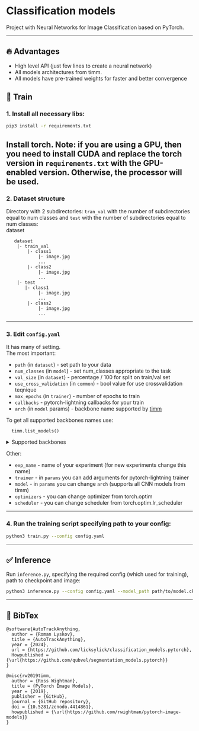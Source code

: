 # Classification models
Project with Neural Networks for Image Classification based on PyTorch. 

-----
## 🔥 Advantages  
* High level API (just few lines to create a neural network)
* All models architectures from timm.
* All models have pre-trained weights for faster and better convergence

## 🚀 Train

### 1. Install all necessary libs:
  ```sh
  pip3 install -r requirements.txt
  ```
Install torch.
Note: if you are using a GPU, then you need to install CUDA and replace the torch version in `requirements.txt` with the GPU-enabled version.
Otherwise, the processor will be used.
-----
### 2. Dataset structure
Directory with 2 subdirectories: `tran_val` with the number of subdirectories equal to num classes and `test` with the number of subdirectories equal to num classes:  
dataset  
 ~~~~
    dataset
     |- train_val
         |- class1
             |- image.jpg
             ...
         |- class2
             |- image.jpg
             ...
     |- test
        |- class1
             |- image.jpg
             ...
         |- class2
             |- image.jpg
             ...
  ~~~~

-----
### 3. Edit `config.yaml`
It has many of setting.  
The most important:
* `path` (in `dataset`) - set path to your data
* `num_classes` (in `model`) - set num_classes appropriate to the task
* `val_size` (in `dataset`) - percentage / 100 for split on train/val set
* `use_cross_validation` (in `common`) - bool value for use crossvalidation teqnique
* `max_epochs` (in `trainer`) - number of epochs to train
* `callbacks` - pytorch-lightning callbacks for your train
*  `arch` (in `model` params) - backbone name supported by [timm](https://github.com/huggingface/pytorch-image-models)
  
To get all supported backbones names use:
```
  timm.list_models()
```
<details>
  <summary>Supported backbones</summary>

| backbone | backbone | backbone | backbone | backbone | backbone | backbone | backbone | backbone |
|----------|----------|----------|----------|----------|----------|----------|----------|----------|
|botnet50ts_256|caformer_b36|caformer_m36|caformer_s18|caformer_s36|cait_m36_384|cait_m48_448|cait_s24_224|cait_s24_384|
|cait_s36_384|cait_xs24_384|cait_xxs24_224|cait_xxs24_384|cait_xxs36_224|cait_xxs36_384|coat_lite_medium|coat_lite_medium_384|coat_lite_mini|
|coat_lite_small|coat_lite_tiny|coat_mini|coat_small|coat_tiny|coatnet_0_224|coatnet_0_rw_224|coatnet_1_224|coatnet_1_rw_224|
|coatnet_2_224|coatnet_2_rw_224|coatnet_3_224|coatnet_3_rw_224|coatnet_4_224|coatnet_5_224|coatnet_bn_0_rw_224|coatnet_nano_cc_224|coatnet_nano_rw_224|
|coatnet_pico_rw_224|coatnet_rmlp_0_rw_224|coatnet_rmlp_1_rw2_224|coatnet_rmlp_1_rw_224|coatnet_rmlp_2_rw_224|coatnet_rmlp_2_rw_384|coatnet_rmlp_3_rw_224|coatnet_rmlp_nano_rw_224|coatnext_nano_rw_224|
|convformer_b36|convformer_m36|convformer_s18|convformer_s36|convit_base|convit_small|convit_tiny|convmixer_768_32|convmixer_1024_20_ks9_p14|
|convmixer_1536_20|convnext_atto|convnext_atto_ols|convnext_base|convnext_femto|convnext_femto_ols|convnext_large|convnext_large_mlp|convnext_nano|
|convnext_nano_ols|convnext_pico|convnext_pico_ols|convnext_small|convnext_tiny|convnext_tiny_hnf|convnext_xlarge|convnext_xxlarge|convnextv2_atto|
|convnextv2_base|convnextv2_femto|convnextv2_huge|convnextv2_large|convnextv2_nano|convnextv2_pico|convnextv2_small|convnextv2_tiny|crossvit_9_240|
|crossvit_9_dagger_240|crossvit_15_240|crossvit_15_dagger_240|crossvit_15_dagger_408|crossvit_18_240|crossvit_18_dagger_240|crossvit_18_dagger_408|crossvit_base_240|crossvit_small_240|
|crossvit_tiny_240|cs3darknet_focus_l|cs3darknet_focus_m|cs3darknet_focus_s|cs3darknet_focus_x|cs3darknet_l|cs3darknet_m|cs3darknet_s|cs3darknet_x|
|cs3edgenet_x|cs3se_edgenet_x|cs3sedarknet_l|cs3sedarknet_x|cs3sedarknet_xdw|cspdarknet53|cspresnet50|cspresnet50d|cspresnet50w|
|cspresnext50|darknet17|darknet21|darknet53|darknetaa53|davit_base|davit_giant|davit_huge|davit_large|
|davit_small|davit_tiny|deit3_base_patch16_224|deit3_base_patch16_384|deit3_huge_patch14_224|deit3_large_patch16_224|deit3_large_patch16_384|deit3_medium_patch16_224|deit3_small_patch16_224|
|deit3_small_patch16_384|deit_base_distilled_patch16_224|deit_base_distilled_patch16_384|deit_base_patch16_224|deit_base_patch16_384|deit_small_distilled_patch16_224|deit_small_patch16_224|deit_tiny_distilled_patch16_224|deit_tiny_patch16_224|
|densenet121|densenet161|densenet169|densenet201|densenet264d|densenetblur121d|dla34|dla46_c|dla46x_c|
|dla60|dla60_res2net|dla60_res2next|dla60x|dla60x_c|dla102|dla102x|dla102x2|dla169|
|dm_nfnet_f0|dm_nfnet_f1|dm_nfnet_f2|dm_nfnet_f3|dm_nfnet_f4|dm_nfnet_f5|dm_nfnet_f6|dpn48b|dpn68|
|dpn68b|dpn92|dpn98|dpn107|dpn131|eca_botnext26ts_256|eca_halonext26ts|eca_nfnet_l0|eca_nfnet_l1|
|eca_nfnet_l2|eca_nfnet_l3|eca_resnet33ts|eca_resnext26ts|eca_vovnet39b|ecaresnet26t|ecaresnet50d|ecaresnet50d_pruned|ecaresnet50t|
|ecaresnet101d|ecaresnet101d_pruned|ecaresnet200d|ecaresnet269d|ecaresnetlight|ecaresnext26t_32x4d|ecaresnext50t_32x4d|edgenext_base|edgenext_small|
|edgenext_small_rw|edgenext_x_small|edgenext_xx_small|efficientformer_l1|efficientformer_l3|efficientformer_l7|efficientformerv2_l|efficientformerv2_s0|efficientformerv2_s1|
|efficientformerv2_s2|efficientnet_b0|efficientnet_b0_g8_gn|efficientnet_b0_g16_evos|efficientnet_b0_gn|efficientnet_b1|efficientnet_b1_pruned|efficientnet_b2|efficientnet_b2_pruned|
|efficientnet_b3|efficientnet_b3_g8_gn|efficientnet_b3_gn|efficientnet_b3_pruned|efficientnet_b4|efficientnet_b5|efficientnet_b6|efficientnet_b7|efficientnet_b8|
|efficientnet_cc_b0_4e|efficientnet_cc_b0_8e|efficientnet_cc_b1_8e|efficientnet_el|efficientnet_el_pruned|efficientnet_em|efficientnet_es|efficientnet_es_pruned|efficientnet_l2|
|efficientnet_lite0|efficientnet_lite1|efficientnet_lite2|efficientnet_lite3|efficientnet_lite4|efficientnetv2_l|efficientnetv2_m|efficientnetv2_rw_m|efficientnetv2_rw_s|
|efficientnetv2_rw_t|efficientnetv2_s|efficientnetv2_xl|efficientvit_b0|efficientvit_b1|efficientvit_b2|efficientvit_b3|efficientvit_l1|efficientvit_l2|
|efficientvit_l3|efficientvit_m0|efficientvit_m1|efficientvit_m2|efficientvit_m3|efficientvit_m4|efficientvit_m5|ese_vovnet19b_dw|ese_vovnet19b_slim|
|ese_vovnet19b_slim_dw|ese_vovnet39b|ese_vovnet39b_evos|ese_vovnet57b|ese_vovnet99b|eva02_base_patch14_224|eva02_base_patch14_448|eva02_base_patch16_clip_224|eva02_enormous_patch14_clip_224|
|eva02_large_patch14_224|eva02_large_patch14_448|eva02_large_patch14_clip_224|eva02_large_patch14_clip_336|eva02_small_patch14_224|eva02_small_patch14_336|eva02_tiny_patch14_224|eva02_tiny_patch14_336|eva_giant_patch14_224|
|eva_giant_patch14_336|eva_giant_patch14_560|eva_giant_patch14_clip_224|eva_large_patch14_196|eva_large_patch14_336|fastvit_ma36|fastvit_s12|fastvit_sa12|fastvit_sa24|
|fastvit_sa36|fastvit_t8|fastvit_t12|fbnetc_100|fbnetv3_b|fbnetv3_d|fbnetv3_g|flexivit_base|flexivit_large|
|flexivit_small|focalnet_base_lrf|focalnet_base_srf|focalnet_huge_fl3|focalnet_huge_fl4|focalnet_large_fl3|focalnet_large_fl4|focalnet_small_lrf|focalnet_small_srf|
|focalnet_tiny_lrf|focalnet_tiny_srf|focalnet_xlarge_fl3|focalnet_xlarge_fl4|gc_efficientnetv2_rw_t|gcresnet33ts|gcresnet50t|gcresnext26ts|gcresnext50ts|
|gcvit_base|gcvit_small|gcvit_tiny|gcvit_xtiny|gcvit_xxtiny|gernet_l|gernet_m|gernet_s|ghostnet_050|
|ghostnet_100|ghostnet_130|ghostnetv2_100|ghostnetv2_130|ghostnetv2_160|gmixer_12_224|gmixer_24_224|gmlp_b16_224|gmlp_s16_224|
|gmlp_ti16_224|halo2botnet50ts_256|halonet26t|halonet50ts|halonet_h1|haloregnetz_b|hardcorenas_a|hardcorenas_b|hardcorenas_c|
|hardcorenas_d|hardcorenas_e|hardcorenas_f|hrnet_w18|hrnet_w18_small|hrnet_w18_small_v2|hrnet_w18_ssld|hrnet_w30|hrnet_w32|
|hrnet_w40|hrnet_w44|hrnet_w48|hrnet_w48_ssld|hrnet_w64|inception_next_base|inception_next_small|inception_next_tiny|inception_resnet_v2|
|inception_v3|inception_v4|lambda_resnet26rpt_256|lambda_resnet26t|lambda_resnet50ts|lamhalobotnet50ts_256|lcnet_035|lcnet_050|lcnet_075|
|lcnet_100|lcnet_150|legacy_senet154|legacy_seresnet18|legacy_seresnet34|legacy_seresnet50|legacy_seresnet101|legacy_seresnet152|legacy_seresnext26_32x4d|
|legacy_seresnext50_32x4d|legacy_seresnext101_32x4d|legacy_xception|levit_128|levit_128s|levit_192|levit_256|levit_256d|levit_384|
|levit_384_s8|levit_512|levit_512_s8|levit_512d|levit_conv_128|levit_conv_128s|levit_conv_192|levit_conv_256|levit_conv_256d|
|levit_conv_384|levit_conv_384_s8|levit_conv_512|levit_conv_512_s8|levit_conv_512d|maxvit_base_tf_224|maxvit_base_tf_384|maxvit_base_tf_512|maxvit_large_tf_224|
|maxvit_large_tf_384|maxvit_large_tf_512|maxvit_nano_rw_256|maxvit_pico_rw_256|maxvit_rmlp_base_rw_224|maxvit_rmlp_base_rw_384|maxvit_rmlp_nano_rw_256|maxvit_rmlp_pico_rw_256|maxvit_rmlp_small_rw_224|
|maxvit_rmlp_small_rw_256|maxvit_rmlp_tiny_rw_256|maxvit_small_tf_224|maxvit_small_tf_384|maxvit_small_tf_512|maxvit_tiny_pm_256|maxvit_tiny_rw_224|maxvit_tiny_rw_256|maxvit_tiny_tf_224|
|maxvit_tiny_tf_384|maxvit_tiny_tf_512|maxvit_xlarge_tf_224|maxvit_xlarge_tf_384|maxvit_xlarge_tf_512|maxxvit_rmlp_nano_rw_256|maxxvit_rmlp_small_rw_256|maxxvit_rmlp_tiny_rw_256|maxxvitv2_nano_rw_256|
|maxxvitv2_rmlp_base_rw_224|maxxvitv2_rmlp_base_rw_384|maxxvitv2_rmlp_large_rw_224|mixer_b16_224|mixer_b32_224|mixer_l16_224|mixer_l32_224|mixer_s16_224|mixer_s32_224|
|mixnet_l|mixnet_m|mixnet_s|mixnet_xl|mixnet_xxl|mnasnet_050|mnasnet_075|mnasnet_100|mnasnet_140|
|mnasnet_small|mobilenetv2_035|mobilenetv2_050|mobilenetv2_075|mobilenetv2_100|mobilenetv2_110d|mobilenetv2_120d|mobilenetv2_140|mobilenetv3_large_075|
|mobilenetv3_large_100|mobilenetv3_rw|mobilenetv3_small_050|mobilenetv3_small_075|mobilenetv3_small_100|mobileone_s0|mobileone_s1|mobileone_s2|mobileone_s3|
|mobileone_s4|mobilevit_s|mobilevit_xs|mobilevit_xxs|mobilevitv2_050|mobilevitv2_075|mobilevitv2_100|mobilevitv2_125|mobilevitv2_150|
|mobilevitv2_175|mobilevitv2_200|mvitv2_base|mvitv2_base_cls|mvitv2_huge_cls|mvitv2_large|mvitv2_large_cls|mvitv2_small|mvitv2_small_cls|
|mvitv2_tiny|nasnetalarge|nest_base|nest_base_jx|nest_small|nest_small_jx|nest_tiny|nest_tiny_jx|nf_ecaresnet26|
|nf_ecaresnet50|nf_ecaresnet101|nf_regnet_b0|nf_regnet_b1|nf_regnet_b2|nf_regnet_b3|nf_regnet_b4|nf_regnet_b5|nf_resnet26|
|nf_resnet50|nf_resnet101|nf_seresnet26|nf_seresnet50|nf_seresnet101|nfnet_f0|nfnet_f1|nfnet_f2|nfnet_f3|
|nfnet_f4|nfnet_f5|nfnet_f6|nfnet_f7|nfnet_l0|pit_b_224|pit_b_distilled_224|pit_s_224|pit_s_distilled_224|
|pit_ti_224|pit_ti_distilled_224|pit_xs_224|pit_xs_distilled_224|pnasnet5large|poolformer_m36|poolformer_m48|poolformer_s12|poolformer_s24|
|poolformer_s36|poolformerv2_m36|poolformerv2_m48|poolformerv2_s12|poolformerv2_s24|poolformerv2_s36|pvt_v2_b0|pvt_v2_b1|pvt_v2_b2|
|pvt_v2_b2_li|pvt_v2_b3|pvt_v2_b4|pvt_v2_b5|regnetv_040|regnetv_064|regnetx_002|regnetx_004|regnetx_004_tv|
|regnetx_006|regnetx_008|regnetx_016|regnetx_032|regnetx_040|regnetx_064|regnetx_080|regnetx_120|regnetx_160|
|regnetx_320|regnety_002|regnety_004|regnety_006|regnety_008|regnety_008_tv|regnety_016|regnety_032|regnety_040|
|regnety_040_sgn|regnety_064|regnety_080|regnety_080_tv|regnety_120|regnety_160|regnety_320|regnety_640|regnety_1280|
|regnety_2560|regnetz_005|regnetz_040|regnetz_040_h|regnetz_b16|regnetz_b16_evos|regnetz_c16|regnetz_c16_evos|regnetz_d8|
|regnetz_d8_evos|regnetz_d32|regnetz_e8|repghostnet_050|repghostnet_058|repghostnet_080|repghostnet_100|repghostnet_111|repghostnet_130|
|repghostnet_150|repghostnet_200|repvgg_a0|repvgg_a1|repvgg_a2|repvgg_b0|repvgg_b1|repvgg_b1g4|repvgg_b2|
|repvgg_b2g4|repvgg_b3|repvgg_b3g4|repvgg_d2se|repvit_m0_9|repvit_m1|repvit_m1_0|repvit_m1_1|repvit_m1_5|
|repvit_m2|repvit_m2_3|repvit_m3|res2net50_14w_8s|res2net50_26w_4s|res2net50_26w_6s|res2net50_26w_8s|res2net50_48w_2s|res2net50d|
|res2net101_26w_4s|res2net101d|res2next50|resmlp_12_224|resmlp_24_224|resmlp_36_224|resmlp_big_24_224|resnest14d|resnest26d|
|resnest50d|resnest50d_1s4x24d|resnest50d_4s2x40d|resnest101e|resnest200e|resnest269e|resnet10t|resnet14t|resnet18|
|resnet18d|resnet26|resnet26d|resnet26t|resnet32ts|resnet33ts|resnet34|resnet34d|resnet50|
|resnet50_gn|resnet50c|resnet50d|resnet50s|resnet50t|resnet51q|resnet61q|resnet101|resnet101c|
|resnet101d|resnet101s|resnet152|resnet152c|resnet152d|resnet152s|resnet200|resnet200d|resnetaa34d|
|resnetaa50|resnetaa50d|resnetaa101d|resnetblur18|resnetblur50|resnetblur50d|resnetblur101d|resnetrs50|resnetrs101|
|resnetrs152|resnetrs200|resnetrs270|resnetrs350|resnetrs420|resnetv2_50|resnetv2_50d|resnetv2_50d_evos|resnetv2_50d_frn|
|resnetv2_50d_gn|resnetv2_50t|resnetv2_50x1_bit|resnetv2_50x3_bit|resnetv2_101|resnetv2_101d|resnetv2_101x1_bit|resnetv2_101x3_bit|resnetv2_152|
|resnetv2_152d|resnetv2_152x2_bit|resnetv2_152x4_bit|resnext26ts|resnext50_32x4d|resnext50d_32x4d|resnext101_32x4d|resnext101_32x8d|resnext101_32x16d|
|resnext101_32x32d|resnext101_64x4d|rexnet_100|rexnet_130|rexnet_150|rexnet_200|rexnet_300|rexnetr_100|rexnetr_130|
|rexnetr_150|rexnetr_200|rexnetr_300|samvit_base_patch16|samvit_base_patch16_224|samvit_huge_patch16|samvit_large_patch16|sebotnet33ts_256|sedarknet21|
|sehalonet33ts|selecsls42|selecsls42b|selecsls60|selecsls60b|selecsls84|semnasnet_050|semnasnet_075|semnasnet_100|
|semnasnet_140|senet154|sequencer2d_l|sequencer2d_m|sequencer2d_s|seresnet18|seresnet33ts|seresnet34|seresnet50|
|seresnet50t|seresnet101|seresnet152|seresnet152d|seresnet200d|seresnet269d|seresnetaa50d|seresnext26d_32x4d|seresnext26t_32x4d|
|seresnext26ts|seresnext50_32x4d|seresnext101_32x4d|seresnext101_32x8d|seresnext101_64x4d|seresnext101d_32x8d|seresnextaa101d_32x8d|seresnextaa201d_32x8d|skresnet18|
|skresnet34|skresnet50|skresnet50d|skresnext50_32x4d|spnasnet_100|swin_base_patch4_window7_224|swin_base_patch4_window12_384|swin_large_patch4_window7_224|swin_large_patch4_window12_384|
|swin_s3_base_224|swin_s3_small_224|swin_s3_tiny_224|swin_small_patch4_window7_224|swin_tiny_patch4_window7_224|swinv2_base_window8_256|swinv2_base_window12_192|swinv2_base_window12to16_192to256|swinv2_base_window12to24_192to384|
|swinv2_base_window16_256|swinv2_cr_base_224|swinv2_cr_base_384|swinv2_cr_base_ns_224|swinv2_cr_giant_224|swinv2_cr_giant_384|swinv2_cr_huge_224|swinv2_cr_huge_384|swinv2_cr_large_224|
|swinv2_cr_large_384|swinv2_cr_small_224|swinv2_cr_small_384|swinv2_cr_small_ns_224|swinv2_cr_small_ns_256|swinv2_cr_tiny_224|swinv2_cr_tiny_384|swinv2_cr_tiny_ns_224|swinv2_large_window12_192|
|swinv2_large_window12to16_192to256|swinv2_large_window12to24_192to384|swinv2_small_window8_256|swinv2_small_window16_256|swinv2_tiny_window8_256|swinv2_tiny_window16_256|tf_efficientnet_b0|tf_efficientnet_b1|tf_efficientnet_b2|
|tf_efficientnet_b3|tf_efficientnet_b4|tf_efficientnet_b5|tf_efficientnet_b6|tf_efficientnet_b7|tf_efficientnet_b8|tf_efficientnet_cc_b0_4e|tf_efficientnet_cc_b0_8e|tf_efficientnet_cc_b1_8e|
|tf_efficientnet_el|tf_efficientnet_em|tf_efficientnet_es|tf_efficientnet_l2|tf_efficientnet_lite0|tf_efficientnet_lite1|tf_efficientnet_lite2|tf_efficientnet_lite3|tf_efficientnet_lite4|
|tf_efficientnetv2_b0|tf_efficientnetv2_b1|tf_efficientnetv2_b2|tf_efficientnetv2_b3|tf_efficientnetv2_l|tf_efficientnetv2_m|tf_efficientnetv2_s|tf_efficientnetv2_xl|tf_mixnet_l|
|tf_mixnet_m|tf_mixnet_s|tf_mobilenetv3_large_075|tf_mobilenetv3_large_100|tf_mobilenetv3_large_minimal_100|tf_mobilenetv3_small_075|tf_mobilenetv3_small_100|tf_mobilenetv3_small_minimal_100|tiny_vit_5m_224|
|tiny_vit_11m_224|tiny_vit_21m_224|tiny_vit_21m_384|tiny_vit_21m_512|tinynet_a|tinynet_b|tinynet_c|tinynet_d|tinynet_e|
|tnt_b_patch16_224|tnt_s_patch16_224|tresnet_l|tresnet_m|tresnet_v2_l|tresnet_xl|twins_pcpvt_base|twins_pcpvt_large|twins_pcpvt_small|
|twins_svt_base|twins_svt_large|twins_svt_small|vgg11|vgg11_bn|vgg13|vgg13_bn|vgg16|vgg16_bn|
|vgg19|vgg19_bn|visformer_small|visformer_tiny|vit_base_patch8_224|vit_base_patch14_dinov2|vit_base_patch14_reg4_dinov2|vit_base_patch16_18x2_224|vit_base_patch16_224|
|vit_base_patch16_224_miil|vit_base_patch16_384|vit_base_patch16_clip_224|vit_base_patch16_clip_384|vit_base_patch16_clip_quickgelu_224|vit_base_patch16_gap_224|vit_base_patch16_plus_240|vit_base_patch16_reg8_gap_256|vit_base_patch16_rpn_224|
|vit_base_patch16_siglip_224|vit_base_patch16_siglip_256|vit_base_patch16_siglip_384|vit_base_patch16_siglip_512|vit_base_patch16_xp_224|vit_base_patch32_224|vit_base_patch32_384|vit_base_patch32_clip_224|vit_base_patch32_clip_256|
|vit_base_patch32_clip_384|vit_base_patch32_clip_448|vit_base_patch32_clip_quickgelu_224|vit_base_patch32_plus_256|vit_base_r26_s32_224|vit_base_r50_s16_224|vit_base_r50_s16_384|vit_base_resnet26d_224|vit_base_resnet50d_224|
|vit_giant_patch14_224|vit_giant_patch14_clip_224|vit_giant_patch14_dinov2|vit_giant_patch14_reg4_dinov2|vit_giant_patch16_gap_224|vit_gigantic_patch14_224|vit_gigantic_patch14_clip_224|vit_huge_patch14_224|vit_huge_patch14_clip_224|
|vit_huge_patch14_clip_336|vit_huge_patch14_clip_378|vit_huge_patch14_clip_quickgelu_224|vit_huge_patch14_clip_quickgelu_378|vit_huge_patch14_gap_224|vit_huge_patch14_xp_224|vit_huge_patch16_gap_448|vit_large_patch14_224|vit_large_patch14_clip_224|
|vit_large_patch14_clip_336|vit_large_patch14_clip_quickgelu_224|vit_large_patch14_clip_quickgelu_336|vit_large_patch14_dinov2|vit_large_patch14_reg4_dinov2|vit_large_patch14_xp_224|vit_large_patch16_224|vit_large_patch16_384|vit_large_patch16_siglip_256|
|vit_large_patch16_siglip_384|vit_large_patch32_224|vit_large_patch32_384|vit_large_r50_s32_224|vit_large_r50_s32_384|vit_medium_patch16_gap_240|vit_medium_patch16_gap_256|vit_medium_patch16_gap_384|vit_medium_patch16_reg4_256|
|vit_medium_patch16_reg4_gap_256|vit_relpos_base_patch16_224|vit_relpos_base_patch16_cls_224|vit_relpos_base_patch16_clsgap_224|vit_relpos_base_patch16_plus_240|vit_relpos_base_patch16_rpn_224|vit_relpos_base_patch32_plus_rpn_256|vit_relpos_medium_patch16_224|vit_relpos_medium_patch16_cls_224|
|vit_relpos_medium_patch16_rpn_224|vit_relpos_small_patch16_224|vit_relpos_small_patch16_rpn_224|vit_small_patch8_224|vit_small_patch14_dinov2|vit_small_patch14_reg4_dinov2|vit_small_patch16_18x2_224|vit_small_patch16_36x1_224|vit_small_patch16_224|
|vit_small_patch16_384|vit_small_patch32_224|vit_small_patch32_384|vit_small_r26_s32_224|vit_small_r26_s32_384|vit_small_resnet26d_224|vit_small_resnet50d_s16_224|vit_so400m_patch14_siglip_224|vit_so400m_patch14_siglip_384|
|vit_srelpos_medium_patch16_224|vit_srelpos_small_patch16_224|vit_tiny_patch16_224|vit_tiny_patch16_384|vit_tiny_r_s16_p8_224|vit_tiny_r_s16_p8_384|volo_d1_224|volo_d1_384|volo_d2_224|
|volo_d2_384|volo_d3_224|volo_d3_448|volo_d4_224|volo_d4_448|volo_d5_224|volo_d5_448|volo_d5_512|vovnet39a|
|vovnet57a|wide_resnet50_2|wide_resnet101_2|xception41|xception41p|xception65|xception65p|xception71|xcit_large_24_p8_224|
|xcit_large_24_p8_384|xcit_large_24_p16_224|xcit_large_24_p16_384|xcit_medium_24_p8_224|xcit_medium_24_p8_384|xcit_medium_24_p16_224|xcit_medium_24_p16_384|xcit_nano_12_p8_224|xcit_nano_12_p8_384|
|xcit_nano_12_p16_224|xcit_nano_12_p16_384|xcit_small_12_p8_224|xcit_small_12_p8_384|xcit_small_12_p16_224|xcit_small_12_p16_384|xcit_small_24_p8_224|xcit_small_24_p8_384|xcit_small_24_p16_224|
|xcit_small_24_p16_384|xcit_tiny_12_p8_224|xcit_tiny_12_p8_384|xcit_tiny_12_p16_224|xcit_tiny_12_p16_384|xcit_tiny_24_p8_224|xcit_tiny_24_p8_384|xcit_tiny_24_p16_224|xcit_tiny_24_p16_384|

</details>


Other:
* `exp_name` - name of your experiment (for new experiments change this name) 
* `trainer` - in `params` you can add arguments for pytorch-lightning trainer
* `model` - in `params` you can change `arch` (supports all CNN models from timm)
* `optimizers` - you can change optimizer from torch.optim
* `scheduler` - you can change scheduler from torch.optim.lr_scheduler
-----

### 4. Run the training script specifying path to your config:

```sh
python3 train.py --config config.yaml
  ```

-----
## ✅ Inference
Run `inference.py`, specifying the required config (which used for training), path to checkpoint and image:
  ```sh
  python3 inference.py --config config.yaml --model_path path/to/model.ckpt --image path/to/image.jpg
  ```
-----
## 📝 BibTex
```
@software{AutoTrackAnything,
  author = {Roman Lyskov},
  title = {AutoTrackAnything},
  year = {2024},
  url = {https://github.com/licksylick/classification_models.pytorch},
  Howpublished = {\url{https://github.com/qubvel/segmentation_models.pytorch}}
}
```

```
@misc{rw2019timm,
  author = {Ross Wightman},
  title = {PyTorch Image Models},
  year = {2019},
  publisher = {GitHub},
  journal = {GitHub repository},
  doi = {10.5281/zenodo.4414861},
  howpublished = {\url{https://github.com/rwightman/pytorch-image-models}}
}
```


